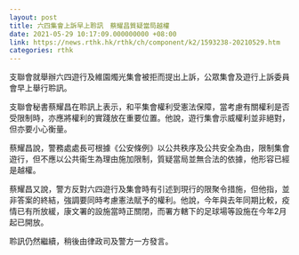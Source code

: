 ```yaml
---
layout: post
title: 六四集會上訴早上聆訊　蔡耀昌質疑當局越權
date: 2021-05-29 10:17:09.000000000 +08:00
link: https://news.rthk.hk/rthk/ch/component/k2/1593238-20210529.htm
categories: rthk
---
```


支聯會就舉辦六四遊行及維園燭光集會被拒而提出上訴，公眾集會及遊行上訴委員會早上舉行聆訊。

支聯會秘書蔡耀昌在聆訊上表示，和平集會權利受憲法保障，當考慮有關權利是否受限制時，亦應將權利的實踐放在重要位置。他說，遊行集會示威權利並非絕對，但亦要小心衡量。

蔡耀昌說，警務處處長可根據《公安條例》以公共秩序及公共安全為由，限制集會遊行，但不應以公共衞生為理由施加限制，質疑當局並無合法的依據，他形容已經是越權。

蔡耀昌又說，警方反對六四遊行及集會時有引述到現行的限聚令措施，但他指，並非答案的終結，強調要同時考慮憲法賦予的權利。他說，今年與去年同期比較，疫情已有所放緩，康文署的設施當時正關閉，而署方轄下的足球場等設施在今年2月起已開放。

聆訊仍然繼續，稍後由律政司及警方一方發言。
